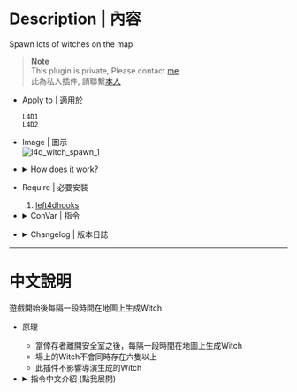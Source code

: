 # Description | 內容
Spawn lots of witches on the map

> __Note__ <br/>
This plugin is private, Please contact [me](https://github.com/fbef0102/Game-Private_Plugin#私人插件列表-private-plugins-list)<br/>
此為私人插件, 請聯繫[本人](https://github.com/fbef0102/Game-Private_Plugin#私人插件列表-private-plugins-list)

* Apply to | 適用於
    ```
    L4D1
    L4D2
    ```

* Image | 圖示
	<br/>![l4d_witch_spawn_1](image/l4d_witch_spawn_1.jpg)

* <details><summary>How does it work?</summary>

	* After survivors has left the saferoom, spawn witch on the map every certain seconds
	* Maximum witch limit on the field
	* Does not affect director witch
</details>

* Require | 必要安裝
	1. [left4dhooks](https://forums.alliedmods.net/showthread.php?t=321696)

* <details><summary>ConVar | 指令</summary>

	* cfg/sourcemod/l4d_witch_spawn.cfg
		```php
		// 0=Disable, 1=Enable Plugin, Spawn numbers of Witches depending on the map (Does not affect director spawn)
		l4d_witch_spawn_enable "1"

		// Maximum witch limit on the field (does not affect director witches)
		l4d_witch_spawn_max_limit "6"

		// Sets the max spawn time for witch spawned by the plugin in seconds.
		l4d_witch_spawn_spawn_time_max "90.0"

		// Sets the mix spawn time for witch spawned by the plugin in seconds.
		l4d_witch_spawn_spawn_time_min "60.0"

		// If 1, still spawn witch in final stage rescue
		l4d_witch_spawn_spawn_final "0"

		// Amount of seconds before a witch is removed. (Only remove witches spawned by this plugin)
		l4d_witch_spawn_lifespan "200"
		```
</details>

* <details><summary>Changelog | 版本日誌</summary>

    * v1.0 (2023-12-05)
		* Initial Release
</details>

- - - -
# 中文說明
遊戲開始後每隔一段時間在地圖上生成Witch

* 原理
	* 當倖存者離開安全室之後，每隔一段時間在地圖上生成Witch
	* 場上的Witch不會同時存在六隻以上
	* 此插件不影響導演生成的Witch

* <details><summary>指令中文介紹 (點我展開)</summary>

	* cfg/sourcemod/l4d_witch_spawn.cfg
		```php
		// 0=關閉插件, 1=啟動插件
		l4d_witch_spawn_enable "1"

		// 場上的Witch滿六隻以上時不生成Witch (不影響導演生成的Witch)
		l4d_witch_spawn_max_limit "6"

		// 生成Witch的最大時間間隔
		l4d_witch_spawn_spawn_time_max "90.0"

		// 生成Witch的最小時間間隔
		l4d_witch_spawn_spawn_time_min "60.0"

		// 為1時，救援開始後繼續生成Witch
		l4d_witch_spawn_spawn_final "0"

		// 如果沒人驚嚇或靠近Witch，Witch將會在200秒之後自動消失 (只會移除此插件生成的Witch)
		l4d_witch_spawn_lifespan "200"
		```
</details>